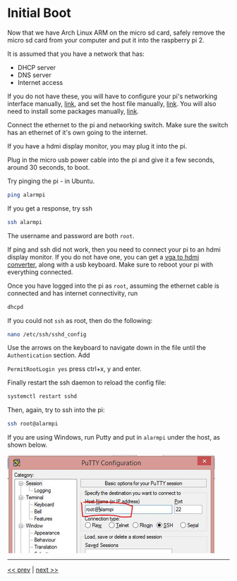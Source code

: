 # Initial Boot

Now that we have Arch Linux ARM on the micro sd card, safely remove the micro sd card from your computer and put it into the raspberry pi 2.

It is assumed that you have a network that has:

* DHCP server
* DNS server
* Internet access

If you do not have these, you will have to configure your pi's networking interface manually, [link](https://wiki.archlinux.org/index.php/Network_configuration#Static_IP_address), and set the host file manually, [link](https://wiki.archlinux.org/index.php/Network_configuration#Local_network_hostname_resolution). You will also need to install some packages manually, [link](https://wiki.archlinux.org/index.php/Offline_installation_of_packages#A_simple_example).

Connect the ethernet to the pi and networking switch. Make sure the switch has an ethernet of it's own going to the internet.

If you have a hdmi display monitor, you may plug it into the pi.

Plug in the micro usb power cable into the pi and give it a few seconds, around 30 seconds, to boot.

Try pinging the pi - in Ubuntu.
```bash
ping alarmpi
```

If you get a response, try ssh
```bash
ssh alarmpi
```

The username and password are both ```root```.

If ping and ssh did not work, then you need to connect your pi to an hdmi display monitor. If you do not have one, you can get a [vga to hdmi converter](http://www.ebay.com/bhp/vga-to-hdmi-converter), along with a usb keyboard. Make sure to reboot your pi with everything connected.

Once you have logged into the pi as ```root```, assuming the ethernet cable is connected and has internet connectivity, run
```bash
dhcpd
```

If you could not ```ssh``` as root, then do the following:

```bash
nano /etc/ssh/sshd_config
```

Use the arrows on the keyboard to navigate down in the file until the ```Authentication``` section. Add

```PermitRootLogin yes```
press ctrl+x, y and enter.

Finally restart the ssh daemon to reload the config file:
```bash
systemctl restart sshd
```

Then, again, try to ssh into the pi:
```bash
ssh root@alarmpi
```

If you are using Windows, run Putty and put in ```alarmpi``` under the host, as shown below.

<a href="https://github.com/bliz937/piDoop/blob/master/2%20-%20Initial%20Boot/images/0.png"><img src="https://raw.githubusercontent.com/bliz937/piDoop/master/2%20-%20Initial%20Boot/images/0.png" alt="ssh on Windows using Putty" align="middle" /></a>





---

[<< prev](https://github.com/bliz937/piDoop/blob/master/1%20-%20Installing%20Arch/README.md#installing-arch-linux-arm) | [next >>]()
